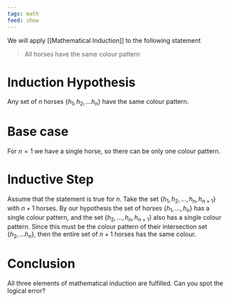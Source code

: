 ```yaml
---
tags: math
feed: show
---
```


We will apply [[Mathematical Induction]] to the following statement

> All horses have the same colour pattern

# Induction Hypothesis
Any set of $n$ horses $\left \{ h_1, h_2,... h_n \right \}$ have the same colour pattern.

# Base case
For $n=1$ we have a single horse, so there can be only one colour pattern.

# Inductive Step
Assume that the statement is true for $n$. Take the set $\{ h_1, h_2,..., h_n, h_{n+1} \}$ with $n+1$ horses. By our hypothesis the set of horses $\{ h_1,...,h_n \}$ has a single colour pattern, and the set $\{ h_2, ... , h_n, h_{n+1} \}$ also has a single colour pattern. Since this must be the colour pattern of their intersection set $\{ h_2,...h_n \}$, then the entire set of $n+1$ horses has the same colour.

# Conclusion
All three elements of mathematical induction are fulfilled. Can you spot the logical error?